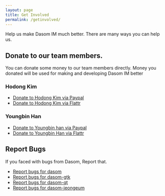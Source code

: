 ```yaml
---
layout: page
title: Get Involved
permalink: /getinvolved/
---
```


Help us make Dasom IM much better. There are many ways you can help us.

## Donate to our team members.
You can donate some money to our team members directly.
Money you donated will be used for making and developing Dasom IM better

### Hodong Kim 
 - [Donate to Hodong Kim via Paypal](https://www.paypal.com/mr/cgi-bin/webscr?cmd=_flow&SESSION=N4_SEi9fYRCCICSFbmSNCmbXgxXr09FjjX1IVLWpkK22fPi6XwQhD2MDUHO&dispatch=5885d80a13c0db1f8e263663d3faee8d64ad11bbf4d2a5a1a0d303a50933f9b2)
 - [Donate to Hodong Kim via Flattr](https://flattr.com/profile/hodong)

### Youngbin Han
 - [Donate to Youngbin han via Paypal](https://www.paypal.com/cgi-bin/webscr?cmd=_donations&business=sukso96100%40gmail%2ecom&lc=MR&item_name=Donate%20to%20Youngbin%20Han%2c%20A%20Member%20of%20the%20Dasom%20IM%20Team&no_note=0&currency_code=USD&bn=PP%2dDonationsBF%3abtn_donateCC_LG%2egif%3aNonHostedGuest)
 - [Donate to Youngbin Han via Flattr](https://flattr.com/profile/sukso96100)

## Report Bugs

If you faced with bugs from Dasom, Report that.

 - [Report bugs for dasom](https://github.com/dasom-im/dasom/issues/new)
 - [Report bugs for dasom-gtk](https://github.com/dasom-im/dasom-gtk/issues/new)
 - [Report bugs for dasom-qt](https://github.com/dasom-im/dasom-qt/issues/new)
 - [Report bugs for dasom-jeongeum](https://github.com/dasom-im/dasom-jeongeum/issues/new)
